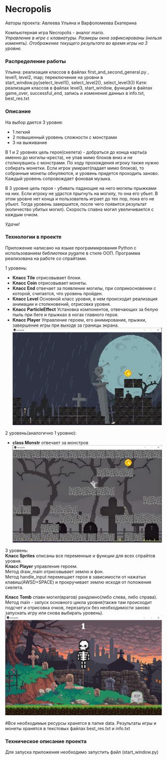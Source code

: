 # Necropolis #

Авторы проекта: Авлеева Ульяна и Варфоломеева Екатерина

Компьютерная игра Necropolis - аналог mario.  
*Управление в игре с клавиатуры.* 
*Размеры окна зафиксированы (нельзя изменять).*
*Отображение текущего результата во время игры на 3 уровне.*


### Распределение работы ### 
Ульяна: реализация классов в файлах first_and_second_general.py , level1, level2, map; переключение на уровни в start_window.py(select_level1(), select_level2(), select_level3())
Катя: реализация классов в файлах level3, start_window, функций в файлах game_over, successful_end, запись и изменение данных в info.txt, best_res.txt

### Описание ### 

На выбор дается 3 уровня:
- 1 легкий
- 2 повышенный уровень сложности с монстрами
- 3 на выживание

В 1 и 2 уровнях цель героя(скелета) - добраться до конца карты(а именно до могилы-креста), не упав мимо блоков вниз и не
столкнувшись с монстрами.
По ходу прохождения игроку также нужно собирать монетки.
Если игрок умирает(падает мимо блоков), то собранные монеты обнуляются, и уровень придется проходить заново.
Каждый уровень сопровождает фоновая музыка.

В 3 уровне цель героя - убивать падающие на него могилы прыжками на них.
Если игроку не удастся прыгнуть на могилу, то она его убьет.
В этом уровне нет конца и пользователь играет до тех пор, пока его не убьют.
Тогда уровень завершится, после чего появится результат (количество убитых могил).
Скорость спавна могил увеличивается с каждым очком.

*Удачи!*

 

### Технологии в проекте ###

Приложение написано на языке программирования Python c использованием библиотеки pygame в стиле ООП. 
Программа реализована на работе со спрайтами. 


1 уровень:
- **Класс Tile** отрисовывает блоки.
- **Класс Coin** отрисовывает монеты.
- **Класс End** отвечает за появление могилы, при соприкосновении с которой, считается, что уровень пройден.
- **Класс Level** Основной класс уровня, в нем происходит реализация анимации и столкновений, отрисовка уровня.
- **Класс ParticleEffect** Установка компонентов, отвечающих за белую пыль при беге и прыжках в ногах главного героя.
- **Класс Player** Управление героем, его анимирование, прыжки, завершение игры при выходе за границы экрана.
![](/data/first1_level_screen.png?raw=true)


2 уровень(аналогично 1 уровню):
- **class Monstr** отвечает за монстров
![](/data/second2_level_screen.png?raw=true)


3 уровень:  
**Класс Sprites** описаны все переменные и функции для всех спрайтов уровня.  
**Класс Player** управление героем.  
Метод draw_main отрисовывает землю и фон.  
Метод handle_input перемещает героя в зависимости от нажатых клавиш(AWSD+SPACE) и прокручивает землю исходя от положения скелета.

**Класс Tomb** спавн могил(врагов) рандомно(либо слева, либо справа).
Метод main - запуск основного цикла уровня(также там происходит подсчет и отрисовка очков,
перезапуск без необходимости заново запускать игру или снова выбирать уровень).
![](/data/third3_level_screen.png?raw=true)

#Все необходимые ресурсы хранятся в папке data. Результаты игры и монеты хранятся в текстовых файлах best_res.txt и info.txt  


### Техническое описание проекта ###
Для запуска приложения необходимо запустить файл (start_window.py)   

